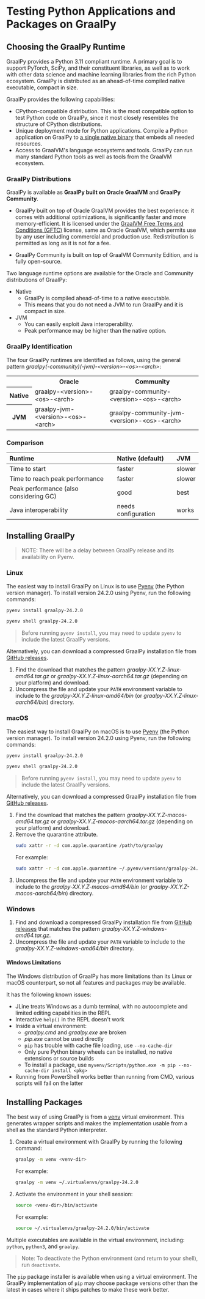 # Testing Python Applications and Packages on GraalPy

## Choosing the GraalPy Runtime

GraalPy provides a Python 3.11 compliant runtime. 
A primary goal is to support PyTorch, SciPy, and their constituent libraries, as well as to work with other data science and machine learning libraries from the rich Python ecosystem.
GraalPy is distributed as an ahead-of-time compiled native executable, compact in size.

GraalPy provides the following capabilities:

* CPython-compatible distribution. This is the most compatible option to test Python code on GraalPy, since it most closely resembles the structure of CPython distributions.
* Unique deployment mode for Python applications. Compile a Python application on GraalPy to [a single native binary](Python-Standalone-Applications.md) that embeds all needed resources.
* Access to GraalVM's language ecosystems and tools. GraalPy can run many standard Python tools as well as tools from the GraalVM ecosystem.

### GraalPy Distributions

GraalPy is available as **GraalPy built on Oracle GraalVM** and **GraalPy Community**.

* GraalPy built on top of Oracle GraalVM provides the best experience: it comes with additional optimizations, is significantly faster and more memory-efficient. It is licensed under the [GraalVM Free Terms and Conditions (GFTC)](https://www.oracle.com/downloads/licenses/graal-free-license.html) license, same as Oracle GraalVM, which permits use by any user including commercial and production use.
Redistribution is permitted as long as it is not for a fee.

* GraalPy Community is built on top of GraalVM Community Edition, and is fully open-source.

Two language runtime options are available for the Oracle and Community distributions of GraalPy:

* Native
  * GraalPy is compiled ahead-of-time to a native executable.
  * This means that you do not need a JVM to run GraalPy and it is compact in size.
* JVM
  * You can easily exploit Java interoperability.
  * Peak performance may be higher than the native option.

### GraalPy Identification

The four GraalPy runtimes are identified as follows, using the general pattern _graalpy(-community)(-jvm)-&lt;version&gt;-&lt;os&gt;-&lt;arch&gt;_:

<table>
  <tr>
    <th>&nbsp;</th>
    <th>Oracle</th>
    <th>Community</th>
  </tr>
  <tr>
    <th>Native</th>
    <td>graalpy-&lt;version&gt;-&lt;os&gt;-&lt;arch&gt;</td>
    <td>graalpy-community-&lt;version&gt;-&lt;os&gt;-&lt;arch&gt;</td>
  </tr>
  <tr>
    <th>JVM</th>
    <td>graalpy-jvm-&lt;version&gt;-&lt;os&gt;-&lt;arch&gt;</td>
    <td>graalpy-community-jvm-&lt;version&gt;-&lt;os&gt;-&lt;arch&gt;</td>
  </tr>
</table>


### Comparison

| Runtime | Native (default) | JVM |
|:-------|:-----------------|:----|
|Time to start | faster | slower |
| Time to reach peak performance | faster | slower |
| Peak performance (also considering GC) |good | best |
| Java interoperability | needs configuration | works |

## Installing GraalPy

> NOTE: There will be a delay between GraalPy release and its availability on Pyenv.

### Linux

The easiest way to install GraalPy on Linux is to use [Pyenv](https://github.com/pyenv/pyenv) (the Python version manager).
To install version 24.2.0 using Pyenv, run the following commands:
```bash
pyenv install graalpy-24.2.0
```
```bash
pyenv shell graalpy-24.2.0
```
> Before running `pyenv install`, you may need to update `pyenv` to include the latest GraalPy versions.

Alternatively, you can download a compressed GraalPy installation file from [GitHub releases](https://github.com/oracle/graalpython/releases).

1. Find the download that matches the pattern _graalpy-XX.Y.Z-linux-amd64.tar.gz_ or _graalpy-XX.Y.Z-linux-aarch64.tar.gz_ (depending on your platform) and download.
2. Uncompress the file and update your `PATH` environment variable to include to the _graalpy-XX.Y.Z-linux-amd64/bin_ (or _graalpy-XX.Y.Z-linux-aarch64/bin_) directory.

### macOS

The easiest way to install GraalPy on macOS is to use [Pyenv](https://github.com/pyenv/pyenv) (the Python version manager).
To install version 24.2.0 using Pyenv, run the following commands:
```bash
pyenv install graalpy-24.2.0
```
```bash
pyenv shell graalpy-24.2.0
```
> Before running `pyenv install`, you may need to update `pyenv` to include the latest GraalPy versions.

Alternatively, you can download a compressed GraalPy installation file from [GitHub releases](https://github.com/oracle/graalpython/releases).

1. Find the download that matches the pattern _graalpy-XX.Y.Z-macos-amd64.tar.gz_ or _graalpy-XX.Y.Z-macos-aarch64.tar.gz_ (depending on your platform) and download. 
2. Remove the quarantine attribute.
    ```bash
    sudo xattr -r -d com.apple.quarantine /path/to/graalpy
    ```
    For example:
    ```bash
    sudo xattr -r -d com.apple.quarantine ~/.pyenv/versions/graalpy-24.2.0
    ```
3. Uncompress the file and update your `PATH` environment variable to include to the _graalpy-XX.Y.Z-macos-amd64/bin_ (or _graalpy-XX.Y.Z-macos-aarch64/bin_) directory.

### Windows

1. Find and download a compressed GraalPy installation file from [GitHub releases](https://github.com/oracle/graalpython/releases) that matches the pattern _graalpy-XX.Y.Z-windows-amd64.tar.gz_.  
2. Uncompress the file and update your `PATH` variable to include to the _graalpy-XX.Y.Z-windows-amd64/bin_ directory.

#### Windows Limitations

The Windows distribution of GraalPy has more limitations than its Linux or macOS counterpart, so not all features and packages may be available. 

It has the following known issues:
- JLine treats Windows as a dumb terminal, with no autocomplete and limited editing capabilities in the REPL
- Interactive `help()` in the REPL doesn't work
- Inside a virtual environment:
  - _graalpy.cmd_ and _graalpy.exe_ are broken
  - _pip.exe_ cannot be used directly
  - `pip` has trouble with cache file loading, use `--no-cache-dir`
  - Only pure Python binary wheels can be installed, no native extensions or source builds
  - To install a package, use `myvenv/Scripts/python.exe -m pip --no-cache-dir install <pkg>`
- Running from PowerShell works better than running from CMD, various scripts will fail on the latter

## Installing Packages

The best way of using GraalPy is from a [venv](https://docs.python.org/3/library/venv.html) virtual environment.
This generates wrapper scripts and makes the implementation usable from a shell as the standard Python interpreter. 

1. Create a virtual environment with GraalPy by running the following command:
    ```bash
    graalpy -m venv <venv-dir>
    ```
    For example:
    ```bash
    graalpy -m venv ~/.virtualenvs/graalpy-24.2.0
    ```

2. Activate the environment in your shell session:
    ```bash
    source <venv-dir>/bin/activate
    ```
    For example:
    ```bash
    source ~/.virtualenvs/graalpy-24.2.0/bin/activate
    ```

Multiple executables are available in the virtual environment, including: `python`, `python3`, and `graalpy`.

> Note: To deactivate the Python environment (and return to your shell), run `deactivate`.

The `pip` package installer is available when using a virtual environment.
The GraalPy implementation of `pip` may choose package versions other than the latest in cases where it ships patches to make these work better.
